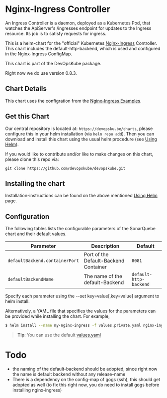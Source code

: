 # Nginx-Ingress Controller

An Ingress Controller is a daemon, deployed as a Kubernetes Pod, that watches the ApiServer's /ingresses endpoint for updates to the Ingress resource. Its job is to satisfy requests for ingress.

This is a helm-chart for the "official" Kubernetes [Nginx-Ingress](https://github.com/kubernetes/contrib/tree/master/ingress/controllers/nginx) Controller. This chart includes the default-http-backend, which is used and configured in the Nginx-Ingress ConfigMap.

This chart is part of the DevOpsKube package.

Right now we do use version 0.8.3.

## Chart Details

This chart uses the configration from the [Nginx-Ingress Examples](https://github.com/kubernetes/contrib/tree/master/ingress/controllers/nginx/examples).

## Get this Chart

Our central repository is located at: `https://devopsku.be/charts`, please configure this in your helm installation (via `helm repo add`). Then you can download and install this chart using the usual helm procedure (see [Using Helm](https://github.com/kubernetes/helm/blob/master/docs/using_helm.md)).

If you would like to contribute and/or like to make changes on this chart, please clone this repo via:

`git clone https://github.com/devopskube/devopskube.git`

## Installing the chart

Installation-instructions can be found on the above mentioned [Using Helm](https://github.com/kubernetes/helm/blob/master/docs/using_helm.md) page.

## Configuration

The following tables lists the configurable parameters of the SonarQuebe chart and their default values.

|Parameter|Description|Default|
|---------|-----------|-------|
|`defaultBackend.containerPort`|Port of the Default-Backend Container|`8081`|
|`defaultBackendName`|The name of the default-Backend|`default-http-backend`|

Specify each parameter using the --set key=value[,key=value] argument to helm install.

Alternatively, a YAML file that specifies the values for the parameters can be provided while installing the chart. For example,

```bash
$ helm install --name my-nginx-ingress -f values.private.yaml nginx-ingress-x.x.x.tgz
```

> **Tip**: You can use the default [values.yaml](values.yaml)

# Todo

* the naming of the default-backend should be adopted, since right now the name is default backend without any release-name
* There is a dependency on the config-map of gogs (ssh), this should get adopted as well (to fix this right now, you do need to install gogs before installing nginx-ingress)
